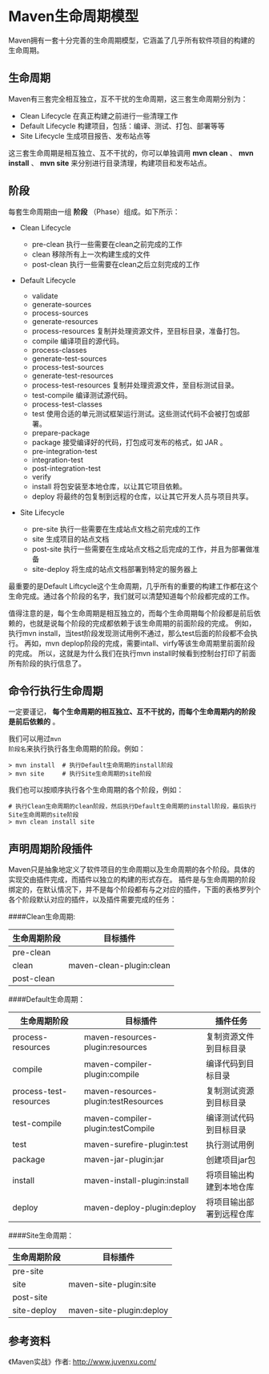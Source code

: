 Maven生命周期模型
=============

Maven拥有一套十分完善的生命周期模型，它涵盖了几乎所有软件项目的构建的生命周期。
  
生命周期
------------
Maven有三套完全相互独立，互不干扰的生命周期，这三套生命周期分别为：

* Clean Lifecycle    在真正构建之前进行一些清理工作
* Default Lifecycle  构建项目，包括：编译、测试、打包、部署等等
* Site Lifecycle     生成项目报告、发布站点等

这三套生命周期是相互独立、互不干扰的，你可以单独调用 **mvn clean** 、 **mvn install** 、 **mvn site** 来分别进行目录清理，构建项目和发布站点。

阶段
-------------
每套生命周期由一组 **阶段** （Phase）组成。如下所示：

* Clean Lifecycle    
  - pre-clean          执行一些需要在clean之前完成的工作
  - clean              移除所有上一次构建生成的文件
  - post-clean         执行一些需要在clean之后立刻完成的工作

* Default Lifecycle  
  - validate
  - generate-sources
  - process-sources
  - generate-resources
  - process-resources     复制并处理资源文件，至目标目录，准备打包。
  - compile     编译项目的源代码。
  - process-classes
  - generate-test-sources 
  - process-test-sources 
  - generate-test-resources
  - process-test-resources     复制并处理资源文件，至目标测试目录。
  - test-compile     编译测试源代码。
  - process-test-classes
  - test     使用合适的单元测试框架运行测试。这些测试代码不会被打包或部署。
  - prepare-package
  - package     接受编译好的代码，打包成可发布的格式，如 JAR 。
  - pre-integration-test
  - integration-test
  - post-integration-test
  - verify
  - install     将包安装至本地仓库，以让其它项目依赖。
  - deploy     将最终的包复制到远程的仓库，以让其它开发人员与项目共享。

* Site Lifecycle  
  - pre-site          执行一些需要在生成站点文档之前完成的工作
  - site              生成项目的站点文档
  - post-site         执行一些需要在生成站点文档之后完成的工作，并且为部署做准备
  - site-deploy       将生成的站点文档部署到特定的服务器上


最重要的是Default Liftcycle这个生命周期，几乎所有的重要的构建工作都在这个生命完成。通过各个阶段的名字，我们就可以清楚知道每个阶段都完成的工作。

值得注意的是，每个生命周期是相互独立的，而每个生命周期每个阶段都是前后依赖的，也就是说每个阶段的完成都依赖于该生命周期的前面阶段的完成。
例如，执行mvn install，当test阶段发现测试用例不通过，那么test后面的阶段都不会执行。
再如，mvn deplop阶段的完成，需要intall、virfy等该生命周期里前面阶段的完成。
所以，这就是为什么我们在执行mvn install时候看到控制台打印了前面所有阶段的执行信息了。

命令行执行生命周期
-----------------
一定要谨记， **每个生命周期的相互独立、互不干扰的，而每个生命周期内的阶段是前后依赖的** 。

我们可以用过<code>mvn 阶段名</code>来执行执行各生命周期的阶段。例如：

```maven
> mvn install  # 执行Default生命周期的install阶段
> mvn site     # 执行Site生命周期的site阶段
```

我们也可以按顺序执行各个生命周期的各个阶段，例如：

```
# 执行Clean生命周期的clean阶段，然后执行Default生命周期的install阶段，最后执行Site生命周期的site阶段
> mvn clean install site
```

声明周期阶段插件
---------------

Maven只是抽象地定义了软件项目的生命周期以及生命周期的各个阶段。具体的实现交由插件完成，而插件以独立的构建的形式存在。
插件是与生命周期的阶段绑定的，在默认情况下，并不是每个阶段都有与之对应的插件，下面的表格罗列个各个阶段默认对应的插件，以及插件需要完成的任务：

####Clean生命周期:

生命周期阶段 | 目标插件
-------------|--------------------------
pre-clean    | 
clean        | maven-clean-plugin:clean
post-clean   | 


####Default生命周期：

生命周期阶段             | 目标插件                                 | 插件任务
-------------------------|------------------------------------------|---------------------------------
process-resources        | maven-resources-plugin:resources         | 复制资源文件到目标目录
compile                  | maven-compiler-plugin:compile            | 编译代码到目标目录
process-test-resources   | maven-resources-plugin:testResources     | 复制测试资源到目标目录
test-compile             | maven-compiler-plugin:testCompile        | 编译测试代码到目标目录
test                     | maven-surefire-plugin:test               | 执行测试用例
package                  | maven-jar-plugin:jar                     | 创建项目jar包
install                  | maven-install-plugin:install             | 将项目输出构建到本地仓库
deploy                   | maven-deploy-plugin:deploy               | 将项目输出部署到远程仓库

####Site生命周期：

生命周期阶段 | 目标插件
-------------|--------------------------
pre-site     | 
site         | maven-site-plugin:site
post-site    | 
site-deploy  | maven-site-plugin:deploy

参考资料
-------------
《Maven实战》作者: <a href="http://www.juvenxu.com/" target="_blank">http://www.juvenxu.com/</a>
